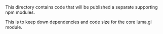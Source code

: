 This directory contains code that will be published a separate
supporting npm modules.

This is to keep down dependencies and code size for the core luma.gl module.
